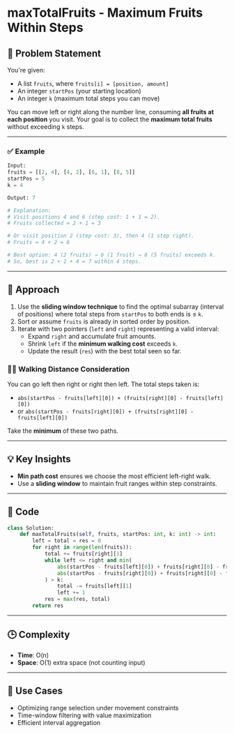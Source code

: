 # maxTotalFruits - Maximum Fruits Within Steps

## 📘 Problem Statement

You're given:
- A list `fruits`, where `fruits[i] = [position, amount]`
- An integer `startPos` (your starting location)
- An integer `k` (maximum total steps you can move)

You can move left or right along the number line, consuming **all fruits at each position** you visit. Your goal is to collect the **maximum total fruits** without exceeding `k` steps.

---

### ✅ Example

```python
Input:
fruits = [[2, 4], [4, 2], [6, 1], [8, 5]]
startPos = 5
k = 4

Output: 7

# Explanation:
# Visit positions 4 and 6 (step cost: 1 + 1 = 2).
# Fruits collected = 2 + 1 = 3

# Or visit position 2 (step cost: 3), then 4 (1 step right).
# Fruits = 4 + 2 = 6

# Best option: 4 (2 fruits) → 6 (1 fruit) → 8 (5 fruits) exceeds k.
# So, best is 2 + 1 + 4 = 7 within 4 steps.
```

---

## 🧠 Approach

1. Use the **sliding window technique** to find the optimal subarray (interval of positions) where total steps from `startPos` to both ends is ≤ `k`.
2. Sort or assume `fruits` is already in sorted order by position.
3. Iterate with two pointers (`left` and `right`) representing a valid interval:
   - Expand `right` and accumulate fruit amounts.
   - Shrink `left` if the **minimum walking cost** exceeds `k`.
   - Update the result (`res`) with the best total seen so far.

### 🚶‍♂️ Walking Distance Consideration

You can go left then right or right then left. The total steps taken is:
- `abs(startPos - fruits[left][0]) + (fruits[right][0] - fruits[left][0])`
- or `abs(startPos - fruits[right][0]) + (fruits[right][0] - fruits[left][0])`

Take the **minimum** of these two paths.

---

## 💡 Key Insights

- **Min path cost** ensures we choose the most efficient left-right walk.
- Use a **sliding window** to maintain fruit ranges within step constraints.

---

## 📄 Code

```python
class Solution:
    def maxTotalFruits(self, fruits, startPos: int, k: int) -> int:
        left = total = res = 0
        for right in range(len(fruits)):
            total += fruits[right][1]
            while left <= right and min(
                abs(startPos - fruits[left][0]) + fruits[right][0] - fruits[left][0],
                abs(startPos - fruits[right][0]) + fruits[right][0] - fruits[left][0]
            ) > k:
                total -= fruits[left][1]
                left += 1
            res = max(res, total)
        return res
```

---

## 🕒 Complexity

- **Time**: O(n)  
- **Space**: O(1) extra space (not counting input)

---

## 📂 Use Cases

- Optimizing range selection under movement constraints
- Time-window filtering with value maximization
- Efficient interval aggregation
